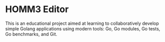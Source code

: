 # HOMM3 Editor

This is an educational project aimed at learning to collaboratively develop simple Golang applications using modern tools: Go, Go modules, Go tests, Go benchmarks, and Git.